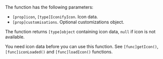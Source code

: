 The function has the following parameters:

- `[prop]icon`, `[type]IconifyIcon`. Icon data.
- `[prop]customisations`. Optional customizations object.

The function returns `[type]object` containing icon data, `null` if icon is not available.

You need icon data before you can use this function. See `[func]getIcon()`, `[func]iconLoaded()` and `[func]loadIcon()` functions.

